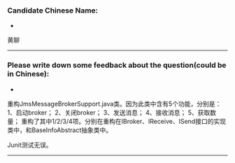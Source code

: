 ### Candidate Chinese Name:
* 
 黄聊
- - -  
### Please write down some feedback about the question(could be in Chinese):
* 
重构JmsMessageBrokerSupport.java类。因为此类中含有5个功能，分别是：
1、启动broker；
2、关闭broker；
3、发送消息；
4、接收消息；
5、获取数量；
重构了其中1/2/3/4项。分别在重构在IBroker、IReceive、ISend接口的实现类中，和BaseInfoAbstract抽象类中。

Junit测试无误。
- - -